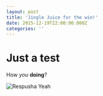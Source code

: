 ```yaml
---
layout: post
title: 'Jingle Juice for the win!'
date: 2015-12-19T22:00:00.000Z
categories: ''
---
```


<h1> Just a test </h1>


How *you* **doing**?

![Respusha Yeah](https://media.giphy.com/media/UG0HA4wzH3w1a/giphy.gif)